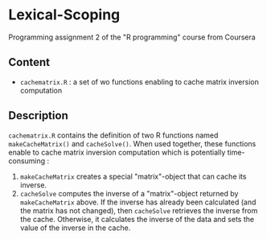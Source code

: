 Lexical-Scoping
===============

Programming assignment 2 of the "R programming" course from Coursera

## Content

* `cachematrix.R` : a set of wo functions enabling to cache matrix inversion computation

## Description

`cachematrix.R` contains the definition of two R functions named `makeCacheMatrix()` and `cacheSolve()`. When used together, these functions enable to cache matrix inversion computation which is potentially time-consuming :

1.  `makeCacheMatrix`  creates a special "matrix"-object that can cache its inverse.
2.  `cacheSolve` computes the inverse of a "matrix"-object returned by `makeCacheMatrix` above. If the inverse has already been calculated (and the matrix has not changed), then
`cacheSolve` retrieves the inverse from the cache. Otherwise, it calculates the inverse of
the data and sets the value of the inverse in the cache.